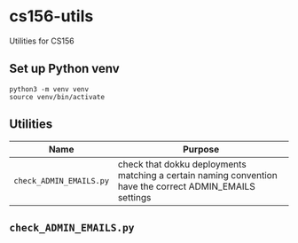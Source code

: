 # cs156-utils

Utilities for CS156

## Set up Python venv

```
python3 -m venv venv
source venv/bin/activate
```

## Utilities

| Name | Purpose |
|------|---------|
| `check_ADMIN_EMAILS.py` | check that dokku deployments matching a certain naming convention have the correct ADMIN_EMAILS settings |


## `check_ADMIN_EMAILS.py` 


